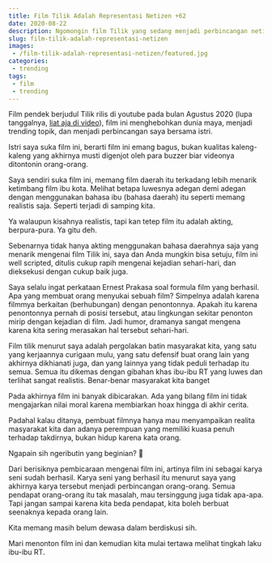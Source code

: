```yaml
---
title: Film Tilik Adalah Representasi Netizen +62
date: 2020-08-22
description: Ngomongin film Tilik yang sedang menjadi perbincangan netizen +62
slug: film-tilik-adalah-representasi-netizen
images:
 - /film-tilik-adalah-representasi-netizen/featured.jpg
categories:
 - trending
tags: 
 - film
 - trending
---
```


Film pendek berjudul Tilik rilis di youtube pada bulan Agustus 2020 (lupa tanggalnya, [liat aja di video](https://www.youtube.com/watch?v=GAyvgz8_zV8&t=1494s)), film ini menghebohkan dunia maya, menjadi trending topik, dan menjadi perbincangan saya bersama istri.

Istri saya suka film ini, berarti film ini emang bagus, bukan kualitas kaleng-kaleng yang akhirnya musti digenjot oleh para buzzer biar videonya ditontonin orang-orang.

<!--more-->

Saya sendiri suka film ini, memang film daerah itu terkadang lebih menarik ketimbang film ibu kota. Melihat betapa luwesnya adegan demi adegan dengan menggunakan bahasa ibu (bahasa daerah) itu seperti memang realistis saja. Seperti terjadi di samping kita.

Ya walaupun kisahnya realistis, tapi kan tetep film itu adalah akting, berpura-pura. Ya gitu deh.

Sebenarnya tidak hanya akting menggunakan bahasa daerahnya saja yang menarik mengenai film Tilik ini, saya dan Anda mungkin bisa setuju, film ini well scripted, ditulis cukup rapih mengenai kejadian sehari-hari, dan dieksekusi dengan cukup baik juga.

Saya selalu ingat perkataan Ernest Prakasa soal formula film yang berhasil. Apa yang membuat orang menyukai sebuah film? Simpelnya adalah karena filmmya berkaitan (berhubungan) dengan penontonnya. Apakah itu karena penontonnya pernah di posisi tersebut, atau lingkungan sekitar penonton mirip dengan kejadian di film. Jadi humor, dramanya sangat mengena karena kita sering merasakan hal tersebut sehari-hari.

Film tilik menurut saya adalah pergolakan batin masyarakat kita, yang satu yang kerjaannya curigaan mulu, yang satu defensif buat orang lain yang akhirnya dikhianati juga, dan yang lainnya yang tidak peduli terhadap itu semua. Semua itu dikemas dengan gibahan khas ibu-ibu RT yang luwes dan terlihat sangat realistis. Benar-benar masyarakat kita banget

Pada akhirnya film ini banyak dibicarakan. Ada yang bilang film ini tidak mengajarkan nilai moral karena membiarkan hoax hingga di akhir cerita.

Padahal kalau ditanya, pembuat filmnya hanya mau menyampaikan realita masyarakat kita dan adanya perempuan yang memiliki kuasa penuh terhadap takdirnya, bukan hidup karena kata orang.

Ngapain sih ngeributin yang beginian? 🤔

Dari berisiknya pembicaraan mengenai film ini, artinya film ini sebagai karya seni sudah berhasil. Karya seni yang berhasil itu menurut saya yang akhirnya karya tersebut menjadi perbincangan orang-orang. Semua pendapat orang-orang itu tak masalah, mau tersinggung juga tidak apa-apa. Tapi jangan sampai karena kita beda pendapat, kita boleh berbuat seenaknya kepada orang lain. 

Kita memang masih belum dewasa dalam berdiskusi sih.

Mari menonton film ini dan kemudian kita mulai tertawa melihat tingkah laku ibu-ibu RT.